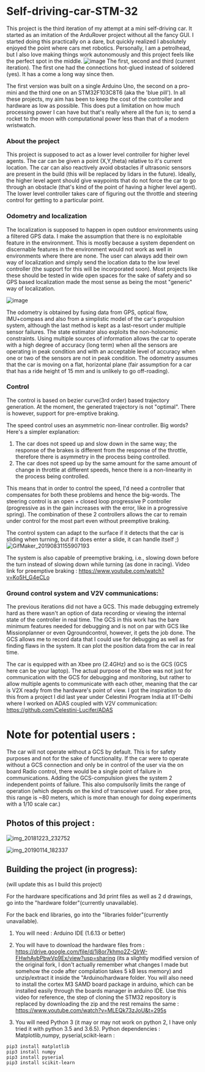 # Self-driving-car-STM-32
This project is the third iteration of my attempt at a mini self-driving car. It started as an imitation of the ArduRover project without all the fancy GUI. I started doing this practically on a dare, but quickly realized I absolutely enjoyed the point where cars met robotics. Personally, I am a petrolhead, but I also love making things work autonomously and this project feels like the perfect spot in the middle.
![image](https://user-images.githubusercontent.com/24889667/64060910-eec52d80-cbf0-11e9-99f2-20f1574e10d9.png)
The first, second and third (current iteration). The first one had the connections hot-glued instead of soldered (yes). It has a come a long way since then.

The first version was built on a single Arduino Uno, the second on a pro-mini and the third one on an STM32F103C8T6 (aka the 'blue pill'). In all these projects, my aim has been to keep the cost of the controller and hardware as low as possible. This does put a limitation on how much processing power I can have but that's really where all the fun is; to send a rocket to the moon with computational power less than that of a modern wristwatch.

### About the project
This project is supposed to act as a lower level controller for higher level agents. The car can be given a point (X,Y,theta) relative to it's current location. The car can also reactively avoid obstacles if ultrasonic sensors are present in the build (this will be replaced by lidars in the future). Ideally, the higher level agent should give waypoints that do not force the car to go through an obstacle (that's kind of the point of having a higher level agent). The lower level controller takes care of figuring out the throttle and steering control for getting to a particular point.

### Odometry and localization
The localization is supposed to happen in open outdoor environments using a filtered GPS data. I make the assumption that there is no exploitable feature in the environment. This is mostly because a system dependent on discernable features in the environment would not work as well in environments where there are none. The user can always add their own way of localization and simply send the location data to the low level controller (the support for this will be incorporated soon). Most projects like these should be tested in wide open spaces for the sake of safety and so GPS based localization made the most sense as being the most "generic" way of localization.

![image](https://user-images.githubusercontent.com/24889667/64061985-13280680-cbff-11e9-98cb-fa1b4d33b29a.png)

The odometry is obtained by fusing data from GPS, optical flow, IMU+compass and also from a simplistic model of the car's propulsion system, although the last method is kept as a last-resort under multiple sensor failures. The state estimator also exploits the non-holonomic constraints. Using multiple sources of information allows the car to operate with a high degree of accuracy (long term) when all the sensors are operating in peak condition and with an acceptable level of accuracy when one or two of the sensors are not in peak condition. The odometry assumes that the car is moving on a flat, horizontal plane (fair assumption for a car that has a ride height of 15 mm and is unlikely to go off-roading).


### Control
The control is based on bezier curve(3rd order) based trajectory generation. At the moment, the generated trajectory is not "optimal". There is however, support for pre-emptive braking. 

The speed control uses an asymmetric non-linear controller. Big words? Here's a simpler explanation:
1) The car does not speed up and slow down in the same way; the response of the brakes is different from the response of the throttle, therefore there is asymmetry in the process being controlled.
2) The car does not speed up by the same amount for the same amount of change in throttle at different speeds, hence there is a non-linearity in the process being controlled.

This means that in order to control the speed, I'd need a controller that compensates for both these problems and hence the big-words.
The steering control is an open + closed loop progressive P controller (progressive as in the gain increases with the error, like in a progressive spring). The combination of these 2 controllers allows the car to remain under control for the most part even without preemptive braking.

The control system can adapt to the surface if it detects that the car is sliding when turning, but if it does enter a slide, it can handle itself ;)
![GifMaker_20190831155907193](https://user-images.githubusercontent.com/24889667/64062747-533fb700-cc08-11e9-962e-d4252096618a.gif)

The system is also capable of preemptive braking, i.e., slowing down before the turn instead of slowing down while turning (as done in racing).
Video link for preemptive braking :  https://www.youtube.com/watch?v=Ko5H_G4eCLo 

### Ground control system and V2V communications:
The previous iterations did not have a GCS. This made debugging extremely hard as there wasn't an option of data recording or viewing the internal state of the controller in real time. The GCS in this work has the bare minimum features needed for debugging and is not on par with GCS like Missionplanner or even Qgroundcontrol, however, it gets the job done. The GCS allows me to record data that I could use for debugging as well as for finding flaws in the system. It can plot the position data from the car in real time.

The car is equipped with an Xbee pro (2.4GHz) and so is the GCS (GCS here can be your laptop). The actual purpose of the Xbee was not just for communication with the GCS for debugging and monitoring, but rather to allow multiple agents to communicate with each other, meaning that the car is V2X ready from the hardware's point of view. I got the inspiration to do this from a project I did last year under Celestini Program India at IIT-Delhi where I worked on ADAS coupled with V2V communication: https://github.com/Celestini-Lucifer/ADAS

# Note for potential users : 
The car will not operate without a GCS by default. This is for safety purposes and not for the sake of functionality. If the car were to operate without a GCS connection and only be in control of the user via the on board Radio control, there would be a single point of failure in communications. Adding the GCS-compulsion gives the system 2 independent points of failure. This also compulsorily limits the range of operation (which depends on the kind of transceiver used. For xbee pros, this range is ~80 meters, which is more than enough for doing experiments with a 1/10 scale car.)


## Photos of this project : 
![img_20181223_232752](https://user-images.githubusercontent.com/24889667/51115201-90983580-182d-11e9-9a05-9175e0551990.jpg)

![img_20190114_182337](https://user-images.githubusercontent.com/24889667/51115209-968e1680-182d-11e9-9db0-57a545443a52.jpg)


## Building the project (in progress): 

(will update this as I build this project)

For the hardware specifications and 3d print files as well as 2 d drawings, go into the "hardware folder"(currently unavailable). 

For the back end libraries, go into the "libraries folder"(currently unavailable).

1) You will need : Arduino IDE (1.6.13 or better)

2) You will have to download the hardware files from : https://drive.google.com/file/d/1j8or7khmo2Z-QlrW-FHwhAybPbwVp9Ex/view?usp=sharing (its a slightly modified version of the original fork, I don't actually remember what changes I made but somehow the code after compilation takes 5 kB less memory) and unzip/extract it inside the "Arduino/hardware folder. You will also need to install the cortex M3 SAMD board package in arduino, which can be installed easily through the boards manager in arduino IDE. Use this video for reference, the step of cloning the STM32 repository is replaced by downloading the zip and the rest remains the same : https://www.youtube.com/watch?v=MLEQk73zJoU&t=295s

3) You will need Python 3 (it may or may not work on python 2, I have only tried it with python 3.5 and 3.6.5).
Python dependencies : 
Matplotlib,numpy, pyserial,scikit-learn :
```
pip3 install matplotlib
pip3 install numpy 
pip3 install pyserial
pip3 install scikit-learn
```
